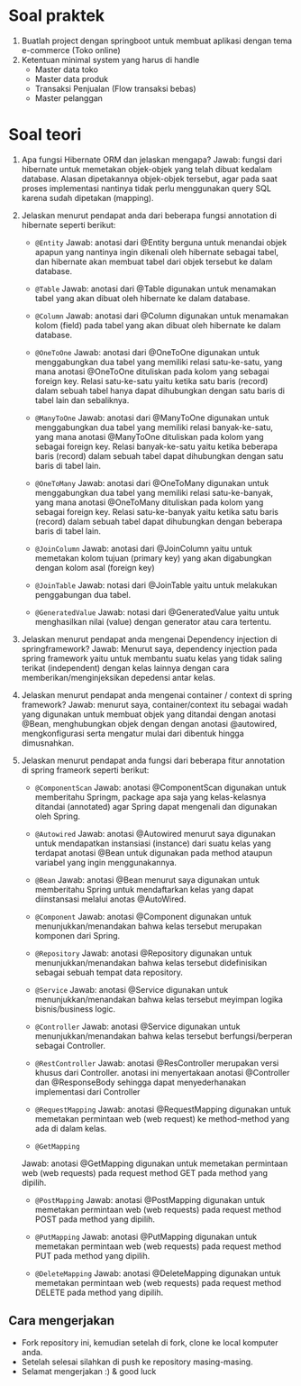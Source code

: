 # Soal praktek

1. Buatlah project dengan springboot untuk membuat aplikasi dengan tema e-commerce (Toko online)
2. Ketentuan minimal system yang harus di handle
    - Master data toko
    - Master data produk
    - Transaksi Penjualan (Flow transaksi bebas)
    - Master pelanggan

# Soal teori

1. Apa fungsi Hibernate ORM dan jelaskan mengapa?
Jawab: fungsi dari hibernate untuk memetakan objek-objek yang telah dibuat kedalam database. 
Alasan dipetakannya objek-objek tersebut, agar pada saat proses implementasi nantinya tidak perlu menggunakan query SQL karena sudah dipetakan (mapping). 

2. Jelaskan menurut pendapat anda dari beberapa fungsi annotation di hibernate seperti berikut:
    - ```@Entity```
    Jawab: anotasi dari @Entity berguna untuk menandai objek apapun yang nantinya ingin dikenali oleh hibernate sebagai tabel, dan hibernate akan membuat tabel dari objek tersebut ke dalam database.
    
    - ```@Table```
    Jawab: anotasi dari @Table digunakan untuk menamakan tabel yang akan dibuat oleh hibernate ke dalam database.
    
    - ```@Column```
    Jawab: anotasi dari @Column digunakan untuk menamakan kolom (field) pada tabel yang akan dibuat oleh hibernate ke dalam database.
    
    - ```@OneToOne```
    Jawab: anotasi dari @OneToOne digunakan untuk menggabungkan dua tabel yang memiliki relasi satu-ke-satu, yang mana anotasi @OneToOne dituliskan pada kolom yang sebagai foreign key. Relasi satu-ke-satu yaitu ketika satu baris (record) dalam sebuah tabel hanya dapat dihubungkan dengan satu baris di tabel lain dan sebaliknya.
    
    - ```@ManyToOne```
    Jawab: anotasi dari @ManyToOne digunakan untuk menggabungkan dua tabel yang memiliki relasi banyak-ke-satu, yang mana anotasi @ManyToOne dituliskan pada kolom yang sebagai foreign key. Relasi banyak-ke-satu yaitu ketika beberapa baris (record) dalam sebuah tabel dapat dihubungkan dengan satu baris di tabel lain.
    
    - ```@OneToMany```
    Jawab: anotasi dari @OneToMany digunakan untuk menggabungkan dua tabel yang memiliki relasi satu-ke-banyak, yang mana anotasi @OneToMany dituliskan pada kolom yang sebagai foreign key. Relasi satu-ke-banyak yaitu ketika satu baris (record) dalam sebuah tabel dapat dihubungkan dengan beberapa baris di tabel lain.
    
    - ```@JoinColumn```
    Jawab: anotasi dari @JoinColumn yaitu untuk memetakan kolom tujuan (primary key) yang akan digabungkan dengan kolom asal (foreign key)
    
    - ```@JoinTable```
    Jawab: notasi dari @JoinTable yaitu untuk melakukan penggabungan dua tabel.
    
    - ```@GeneratedValue```
    Jawab: notasi dari @GeneratedValue yaitu untuk menghasilkan nilai (value) dengan generator atau cara tertentu.
    
3. Jelaskan menurut pendapat anda mengenai Dependency injection di springframework?
Jawab: Menurut saya, dependency injection pada spring framework yaitu untuk membantu suatu kelas yang tidak saling terikat (independent)  dengan kelas lainnya dengan cara memberikan/menginjeksikan depedensi antar kelas.

4. Jelaskan menurut pendapat anda mengenai container / context di spring framework?
Jawab: menurut saya, container/context itu sebagai wadah yang digunakan untuk membuat objek yang ditandai dengan anotasi @Bean, menghubungkan objek dengan dengan anotasi @autowired, mengkonfigurasi serta mengatur mulai dari dibentuk hingga dimusnahkan.

5. Jelaskan menurut pendapat anda fungsi dari beberapa fitur annotation di spring frameork seperti berikut:
    - ```@ComponentScan```
    Jawab: anotasi @ComponentScan digunakan untuk memberitahu Springm, package apa saja yang kelas-kelasnya ditandai (annotated) agar Spring dapat mengenali dan digunakan oleh Spring.
    
    - ```@Autowired```
    Jawab: anotasi @Autowired menurut saya digunakan untuk mendapatkan instansiasi (instance) dari suatu kelas yang terdapat anotasi @Bean untuk digunakan pada method ataupun variabel yang ingin menggunakannya.
    
    - ```@Bean```
    Jawab: anotasi @Bean menurut saya digunakan untuk memberitahu Spring untuk mendaftarkan kelas yang dapat diinstansasi melalui anotas @AutoWired.
    
    - ```@Component```
    Jawab: anotasi @Component digunakan untuk menunjukkan/menandakan bahwa kelas tersebut merupakan komponen dari Spring.
    
    - ```@Repository```
    Jawab: anotasi @Repository digunakan untuk menunjukkan/menandakan bahwa kelas tersebut didefinisikan sebagai sebuah tempat data repository.
    
    - ```@Service```
    Jawab: anotasi @Service digunakan untuk menunjukkan/menandakan bahwa kelas tersebut meyimpan logika bisnis/business logic.
    
    - ```@Controller```
    Jawab: anotasi @Service digunakan untuk menunjukkan/menandakan bahwa kelas tersebut berfungsi/berperan sebagai Controller.
    
    - ```@RestController```
    Jawab: anotasi @ResController merupakan versi khusus dari Controller. anotasi ini menyertakaan anotasi @Controller dan @ResponseBody sehingga dapat menyederhanakan implementasi dari Controller
    
    - ```@RequestMapping```
    Jawab: anotasi @RequestMapping digunakan untuk memetakan permintaan web (web request) ke method-method yang ada di dalam kelas.
    
    - ```@GetMapping```
    
    Jawab: anotasi @GetMapping digunakan untuk memetakan permintaan web (web requests) pada request method GET pada method yang dipilih.
        
    - ```@PostMapping```
    Jawab: anotasi @PostMapping digunakan untuk memetakan permintaan web (web requests) pada request method POST pada method yang dipilih.
    
    - ```@PutMapping```
    Jawab: anotasi @PutMapping digunakan untuk memetakan permintaan web (web requests) pada request method PUT pada method yang dipilih.

    - ```@DeleteMapping```
    Jawab: anotasi @DeleteMapping digunakan untuk memetakan permintaan web (web requests) pada request method DELETE pada method yang dipilih.


## Cara mengerjakan

- Fork repository ini, kemudian setelah di fork, clone ke local komputer anda.
- Setelah selesai silahkan di push ke repository masing-masing.
- Selamat mengerjakan :) & good luck
